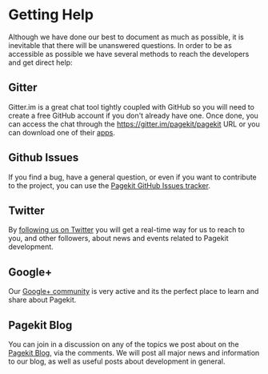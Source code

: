 # Getting Help

Although we have done our best to document as much as possible, it is inevitable that there will be unanswered questions. In order to be as accessible as possible we have several methods to reach the developers and get direct help:

## Gitter

Gitter.im is a great chat tool tightly coupled with GitHub so you will need to create a free GitHub account if you don't already have one. Once done, you can access the chat through the https://gitter.im/pagekit/pagekit URL or you can download one of their [apps](https://gitter.im/apps).

## Github Issues

If you find a bug, have a general question, or even if you want to contribute to the project, you can use the [Pagekit GitHub Issues tracker](https://github.com/pagekit/pagekit/issues).

## Twitter

By [following us on Twitter](https://twitter.com/pagekit) you will get a real-time way for us to reach to you, and other followers, about news and events related to Pagekit development.

## Google+

Our [Google+ community](https://plus.google.com/communities/104125443335488004107) is very active and its the perfect place to learn and share about Pagekit.

## Pagekit Blog

You can join in a discussion on any of the topics we post about on the [Pagekit Blog](http://pagekit.com/blog), via the comments. We will post all major news and information to our blog, as well as useful posts about development in general.
